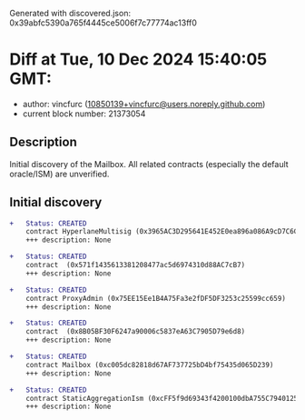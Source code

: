Generated with discovered.json: 0x39abfc5390a765f4445ce5006f7c77774ac13ff0

# Diff at Tue, 10 Dec 2024 15:40:05 GMT:

- author: vincfurc (<10850139+vincfurc@users.noreply.github.com>)
- current block number: 21373054

## Description

Initial discovery of the Mailbox. All related contracts (especially the default oracle/ISM) are unverified.

## Initial discovery

```diff
+   Status: CREATED
    contract HyperlaneMultisig (0x3965AC3D295641E452E0ea896a086A9cD7C6C5b6)
    +++ description: None
```

```diff
+   Status: CREATED
    contract  (0x571f1435613381208477ac5d6974310d88AC7cB7)
    +++ description: None
```

```diff
+   Status: CREATED
    contract ProxyAdmin (0x75EE15Ee1B4A75Fa3e2fDF5DF3253c25599cc659)
    +++ description: None
```

```diff
+   Status: CREATED
    contract  (0x8B05BF30F6247a90006c5837eA63C7905D79e6d8)
    +++ description: None
```

```diff
+   Status: CREATED
    contract Mailbox (0xc005dc82818d67AF737725bD4bf75435d065D239)
    +++ description: None
```

```diff
+   Status: CREATED
    contract StaticAggregationIsm (0xcFF5f9d69343f4200100dbA755C794012518Ed38)
    +++ description: None
```
